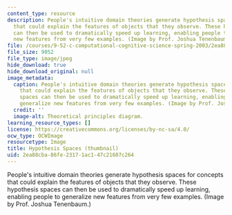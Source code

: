 ```yaml
---
content_type: resource
description: People's intuitive domain theories generate hypothesis spaces for concepts
  that could explain the features of objects that they observe. These hypothesis spaces
  can then be used to dramatically speed up learning, enabling people to generalize
  new features from very few examples. (Image by Prof. Joshua Tenenbaum.)
file: /courses/9-52-c-computational-cognitive-science-spring-2003/2ea88cba86fe23171ac147c21607c264_9-52s03-th.jpg
file_size: 9052
file_type: image/jpeg
hide_download: true
hide_download_original: null
image_metadata:
  caption: People's intuitive domain theories generate hypothesis spaces for concepts
    that could explain the features of objects that they observe. These hypothesis
    spaces can then be used to dramatically speed up learning, enabling people to
    generalize new features from very few examples. (Image by Prof. Joshua Tenenbaum.)
  credit: ''
  image-alt: Theoretical principles diagram.
learning_resource_types: []
license: https://creativecommons.org/licenses/by-nc-sa/4.0/
ocw_type: OCWImage
resourcetype: Image
title: Hypothesis Spaces (thumbnail)
uid: 2ea88cba-86fe-2317-1ac1-47c21607c264
---
```

People's intuitive domain theories generate hypothesis spaces for concepts that could explain the features of objects that they observe. These hypothesis spaces can then be used to dramatically speed up learning, enabling people to generalize new features from very few examples. (Image by Prof. Joshua Tenenbaum.)